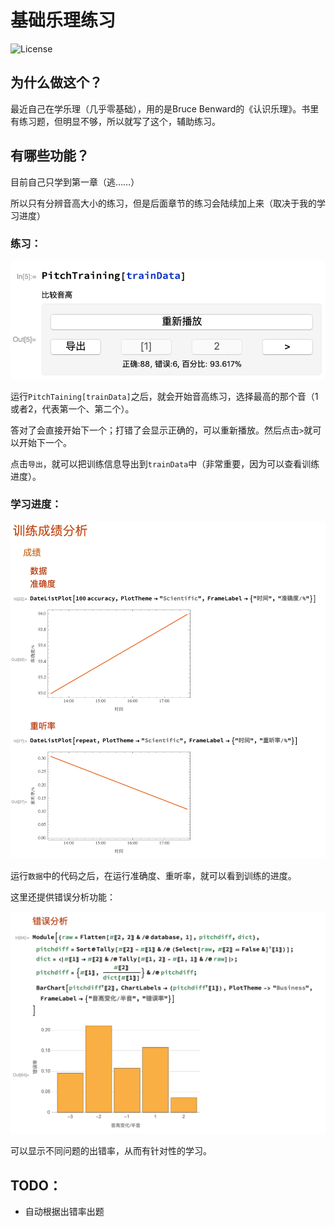 # 基础乐理练习

![License](https://img.shields.io/github/license/mashape/apistatus.svg)

## 为什么做这个？

最近自己在学乐理（几乎零基础），用的是Bruce Benward的《认识乐理》。书里有练习题，但明显不够，所以就写了这个，辅助练习。

## 有哪些功能？

目前自己只学到第一章（逃……）

所以只有分辨音高大小的练习，但是后面章节的练习会陆续加上来（取决于我的学习进度）

### 练习：

![](img/train.png)

运行`PitchTaining[trainData]`之后，就会开始音高练习，选择最高的那个音（1或者2，代表第一个、第二个）。

答对了会直接开始下一个；打错了会显示正确的，可以重新播放。然后点击`>`就可以开始下一个。

点击`导出`，就可以把训练信息导出到`trainData`中（非常重要，因为可以查看训练进度）。

### 学习进度：

![](img/训练成绩.png)

运行`数据`中的代码之后，在运行准确度、重听率，就可以看到训练的进度。

这里还提供错误分析功能：

![](img/错误分析.png)

可以显示不同问题的出错率，从而有针对性的学习。



## TODO：

* 自动根据出错率出题